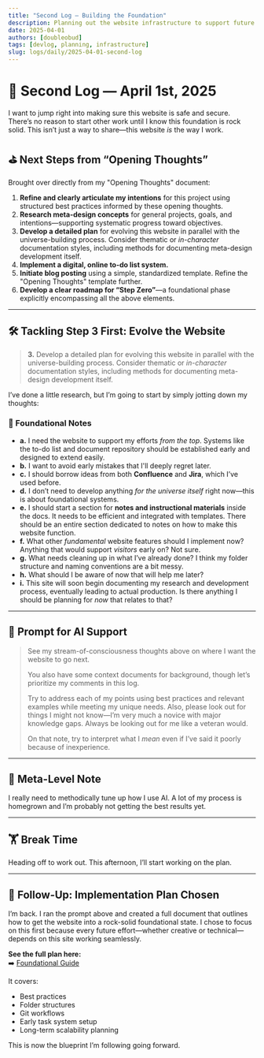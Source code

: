 ```yaml
---
title: "Second Log – Building the Foundation"
description: Planning out the website infrastructure to support future creative and technical development.
date: 2025-04-01
authors: [doubleobud]
tags: [devlog, planning, infrastructure]
slug: logs/daily/2025-04-01-second-log
---
```


# 🧨 Second Log — April 1st, 2025

I want to jump right into making sure this website is safe and secure. There’s no reason to start other work until I know this foundation is rock solid. This isn’t just a way to share—this website *is* the way I work.

<!--truncate-->

## ⛳ Next Steps from “Opening Thoughts”

Brought over directly from my "Opening Thoughts" document:

1. **Refine and clearly articulate my intentions** for this project using structured best practices informed by these opening thoughts.  
2. **Research meta-design concepts** for general projects, goals, and intentions—supporting systematic progress toward objectives.  
3. **Develop a detailed plan** for evolving this website in parallel with the universe-building process. Consider thematic or *in-character* documentation styles, including methods for documenting meta-design development itself.  
4. **Implement a digital, online to-do list system.**  
5. **Initiate blog posting** using a simple, standardized template. Refine the "Opening Thoughts" template further.  
6. **Develop a clear roadmap for “Step Zero”**—a foundational phase explicitly encompassing all the above elements.

---

## 🛠 Tackling Step 3 First: Evolve the Website

> **3.** Develop a detailed plan for evolving this website in parallel with the universe-building process. Consider thematic or *in-character* documentation styles, including methods for documenting meta-design development itself.

I’ve done a little research, but I’m going to start by simply jotting down my thoughts:

### 🧱 Foundational Notes

- **a.** I need the website to support my efforts *from the top*. Systems like the to-do list and document repository should be established early and designed to extend easily.
- **b.** I want to avoid early mistakes that I'll deeply regret later.
- **c.** I should borrow ideas from both **Confluence** and **Jira**, which I’ve used before.
- **d.** I don’t need to develop anything *for the universe itself* right now—this is about foundational systems.
- **e.** I should start a section for **notes and instructional materials** inside the docs. It needs to be efficient and integrated with templates. There should be an entire section dedicated to notes on how to make this website function.
- **f.** What other *fundamental* website features should I implement now? Anything that would support *visitors* early on? Not sure.
- **g.** What needs cleaning up in what I’ve already done? I think my folder structure and naming conventions are a bit messy.
- **h.** What should I be aware of now that will help me later?
- **i.** This site will soon begin documenting my research and development process, eventually leading to actual production. Is there anything I should be planning for *now* that relates to that?

---

## 🤖 Prompt for AI Support

> See my stream-of-consciousness thoughts above on where I want the website to go next.  
> 
> You also have some context documents for background, though let’s prioritize my comments in this log.  
> 
> Try to address each of my points using best practices and relevant examples while meeting my unique needs. Also, please look out for things I might not know—I’m very much a novice with major knowledge gaps. Always be looking out for me like a veteran would.  
> 
> On that note, try to interpret what I *mean* even if I’ve said it poorly because of inexperience.

---

## 🧠 Meta-Level Note

I really need to methodically tune up how I use AI. A lot of my process is homegrown and I’m probably not getting the best results yet.

---

## 🏋️ Break Time

Heading off to work out. This afternoon, I’ll start working on the plan.

---

## 🔧 Follow-Up: Implementation Plan Chosen

I’m back. I ran the prompt above and created a full document that outlines how to get the website into a rock-solid foundational state. I chose to focus on this first because every future effort—whether creative or technical—depends on this site working seamlessly.

**See the full plan here:**  
➡️ [Foundational Guide](/docs/system/website/foundational-guide)

It covers:
- Best practices  
- Folder structures  
- Git workflows  
- Early task system setup  
- Long-term scalability planning

This is now the blueprint I’m following going forward.
